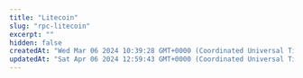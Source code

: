 ```yaml
---
title: "Litecoin"
slug: "rpc-litecoin"
excerpt: ""
hidden: false
createdAt: "Wed Mar 06 2024 10:39:28 GMT+0000 (Coordinated Universal Time)"
updatedAt: "Sat Apr 06 2024 12:59:43 GMT+0000 (Coordinated Universal Time)"
---
```

